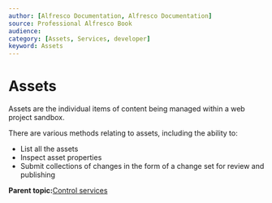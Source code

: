 ```yaml
---
author: [Alfresco Documentation, Alfresco Documentation]
source: Professional Alfresco Book
audience: 
category: [Assets, Services, developer]
keyword: Assets
---
```


# Assets

Assets are the individual items of content being managed within a web project sandbox.

There are various methods relating to assets, including the ability to:

-   List all the assets
-   Inspect asset properties
-   Submit collections of changes in the form of a change set for review and publishing

**Parent topic:**[Control services](../concepts/serv-control-about.md)

